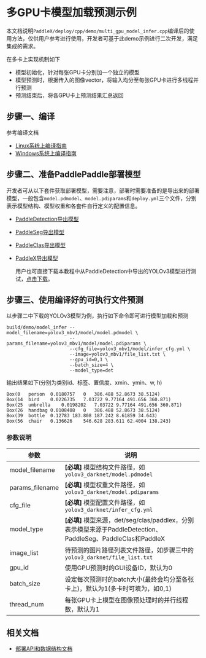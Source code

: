 # 多GPU卡模型加载预测示例

本文档说明`PaddleX/deploy/cpp/demo/multi_gpu_model_infer.cpp`编译后的使用方法，仅供用户参考进行使用，开发者可基于此demo示例进行二次开发，满足集成的需求。

在多卡上实现机制如下

- 模型初始化，针对每张GPU卡分别加一个独立的模型
- 模型预测时，根据传入的图像vector，将输入均分至每张GPU卡进行多线程并行预测
- 预测结束后，将各GPU卡上预测结果汇总返回

## 步骤一、编译

参考编译文档

- [Linux系统上编译指南](../compile/paddle/linux.md)
- [Windows系统上编译指南](../compile/paddle/windows.md)

## 步骤二、准备PaddlePaddle部署模型

开发者可从以下套件获取部署模型，需要注意，部署时需要准备的是导出来的部署模型，一般包含`model.pdmodel`、`model.pdiparams`和`deploy.yml`三个文件，分别表示模型结构、模型权重和各套件自行定义的配置信息。

- [PaddleDetection导出模型](https://github.com/PaddlePaddle/PaddleDetection/blob/release/2.0/deploy/EXPORT_MODEL.md)
- [PaddleSeg导出模型](https://github.com/PaddlePaddle/PaddleSeg/blob/release/v2.0/docs/model_export.md)
- [PaddleClas导出模型](https://github.com/PaddlePaddle/PaddleClas/blob/release/2.1/docs/zh_CN/tutorials/getting_started.md#4-%E4%BD%BF%E7%94%A8inference%E6%A8%A1%E5%9E%8B%E8%BF%9B%E8%A1%8C%E6%A8%A1%E5%9E%8B%E6%8E%A8%E7%90%86)
- [PaddleX导出模型](https://paddlex.readthedocs.io/zh_CN/develop/deploy/server/python.html#python)


  用户也可直接下载本教程中从PaddleDetection中导出的YOLOv3模型进行测试，[点击下载](https://bj.bcebos.com/paddlex/deploy2/models/yolov3_mbv1.tar.gz)。

## 步骤三、使用编译好的可执行文件预测

以步骤二中下载的YOLOv3模型为例，执行如下命令即可进行模型加载和预测

```
build/demo/model_infer --model_filename=yolov3_mbv1/model/model.pdmodel \
                       --params_filename=yolov3_mbv1/model/model.pdiparams \
                       --cfg_file=yolov3_mbv1/model/infer_cfg.yml \
                       --image=yolov3_mbv1/file_list.txt \
                       --gpu_id=0,1 \
                       --batch_size=4 \
                       --model_type=det
```

输出结果如下(分别为类别id、标签、置信度、xmin、ymin、w, h)

```
Box(0   person  0.0180757   0   386.488 52.8673 38.5124)
Box(14  bird    0.0226735   7.03722 9.77164 491.656 360.871)
Box(25  umbrella    0.0198202   7.03722 9.77164 491.656 360.871)
Box(26  handbag 0.0108408   0   386.488 52.8673 38.5124)
Box(39  bottle  0.12783 183.808 187.242 8.61859 34.643)
Box(56  chair   0.136626    546.628 283.611 62.4004 138.243)
```

### 参数说明

| 参数            | 说明                                                         |
| --------------- | ------------------------------------------------------------ |
| model_filename  | **[必填]** 模型结构文件路径，如`yolov3_darknet/model.pdmodel` |
| params_filename | **[必填]** 模型权重文件路径，如`yolov3_darknet/model.pdiparams` |
| cfg_file        | **[必填]** 模型配置文件路径，如`yolov3_darknet/infer_cfg.yml` |
| model_type      | **[必填]** 模型来源，det/seg/clas/paddlex，分别表示模型来源于PaddleDetection、PaddleSeg、PaddleClas和PaddleX |
| image_list      | 待预测的图片路径列表文件路径，如步骤三中的`yolov3_darknet/file_list.txt` |
| gpu_id          | 使用GPU预测时的GUI设备ID，默认为0                            |
| batch_size      | 设定每次预测时的batch大小(最终会均分至各张卡上)，默认为1(多卡时可填为，如0,1) |
| thread_num      | 每张GPU卡上模型在图像预处理时的并行线程数，默认为1           |



## 相关文档

- [部署API和数据结构文档](../apis/model.md)

